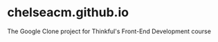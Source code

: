 chelseacm.github.io
===================

The Google Clone project for Thinkful's Front-End Development course
